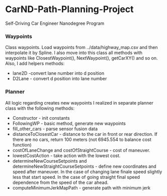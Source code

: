 # CarND-Path-Planning-Project
Self-Driving Car Engineer Nanodegree Program
   
### Waypoints
Class waypoints. Load waypoints from ../data/highway_map.csv and then interpolate it by Spline.
I also move into this class all methods with waypoints like ClosestWaypoint(), NextWaypoint(), getCarXY() and so on.
Also, I add helpers methods:
* lane2D -convert lane number into d position
* D2Lane - convert d position into lane number

### Planner
All logic regarding creates new waypoints I realized in separate planner class with the following methods:
* Constructor - init constants
* FollowingWP - basic method, generate new waypoints 
* fill_other_cars - parse sensor fusion data
* distanceToClosestCar - distance to the car in front or rear direction. If there are no cars, return 100 meters (not 6945.554 to balance cost function)
* costOfLaneChange and  costOfStraightCourse - cost of maneuver. 
* lowestCostAction - take action with the lowest cost.
* determineNewCourseSetpoints and determineNewStraightCourseSetpoints - define new coordinates and speed after maneuver. In the case of changing lane finale speed slightly less that start speed. In the case of going straight final speed dependence from the speed of the car ahead. 
* computeMinimumJerkMapPath - generate path with minimum jerk 
